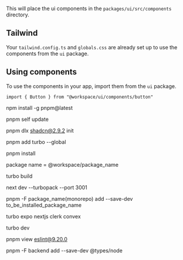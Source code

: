 

This will place the ui components in the `packages/ui/src/components` directory.

## Tailwind

Your `tailwind.config.ts` and `globals.css` are already set up to use the components from the `ui` package.

## Using components

To use the components in your app, import them from the `ui` package.

```tsx
import { Button } from "@workspace/ui/components/button"
```

npm install -g pnpm@latest

pnpm self update

pnpm dlx shadcn@2.9.2 init

pnpm add turbo --global

pnpm install

package name = @workspace/package_name

turbo build

next dev --turbopack --port 3001

pnpm -F package_name(monorepo) add --save-dev to_be_installed_package_name

turbo expo nextjs clerk convex

turbo dev

pnpm view eslint@9.20.0

pnpm -F backend add --save-dev @types/node

